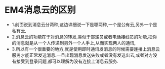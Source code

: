 # EM4消息云的区别

* 1.前面说到消息云分两种,这边详细说一下是哪两种,一个是公有云,另外一个是私有云,
* 2.消息云的功能在于对消息的转发,类似于邮递员或者电话接线员的功能,把你的消息就是从一个人传递到另外一个人手上,从而实现两人的通讯,
* 3.所以有一个很重要的地方,就是使用即时通讯发消息的时候需要连接上消息云服务才能正常发送消息.一旦出现消息发送失败或者没有发送出去,或者对方没有接受到登录问题,都可以理解为没有连接上消息云服务.

